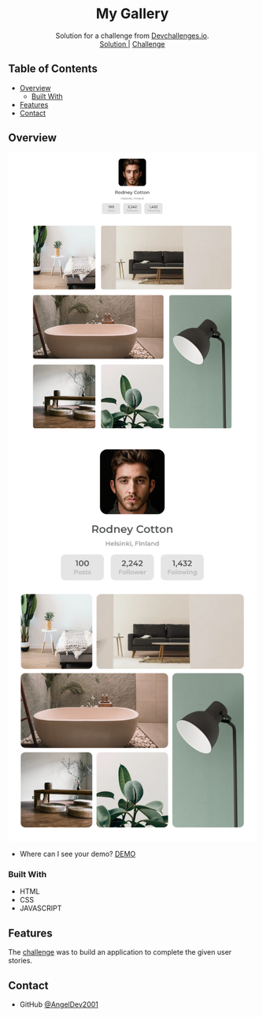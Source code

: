 <!-- Please update value in the {}  -->

<h1 align="center">My Gallery</h1>

<div align="center">
   Solution for a challenge from  <a href="http://devchallenges.io" target="_blank">Devchallenges.io</a>.
</div>

<div align="center">
    <a href="https://github.com/AngelDev2001/My-Gallery---AngelDev2001">
      Solution
    </a>
    <span> | </span>
    <a href="https://devchallenges.io/challenges/gcbWLxG6wdennelX7b8I">
      Challenge
    </a>
  </h3>
</div>

<!-- TABLE OF CONTENTS -->

## Table of Contents

- [Overview](#overview)
  - [Built With](#built-with)
- [Features](#features)
- [Contact](#contact)

<!-- OVERVIEW -->

## Overview

![screenshot-laptop](./image/Screenshot-laptop.png)
![screenshot-phone](./image/Screenshot-phone.png)

- Where can I see your demo?
[DEMO](https://angeldev2001.github.io/My-Gallery---AngelDev2001/)

### Built With

- HTML
- CSS
- JAVASCRIPT

## Features

The [challenge](https://devchallenges.io/challenges/gcbWLxG6wdennelX7b8I) was to build an application to complete the given user stories.

## Contact

- GitHub [@AngelDev2001](https://github.com/AngelDev2001)

